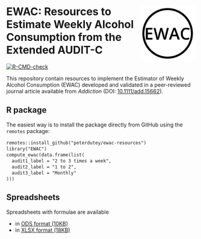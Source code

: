 # <img src="man/figures/logo.svg" align="right" width="150px"/>EWAC: Resources to Estimate Weekly Alcohol Consumption from the Extended AUDIT-C

<!-- badges: start -->
[![R-CMD-check](https://github.com/peterdutey/ewac-resources/workflows/R-CMD-check/badge.svg)](https://github.com/peterdutey/ewac-resources/actions)
<!-- badges: end -->


This repository contain resources to implement the Estimator of Weekly Alcohol Consumption (EWAC) developed and validated in a peer-reviewed journal article available from *Addiction* (DOI: [10.1111/add.15662](https://doi.org/10.1111/add.15662)).


## R package

The easiest way is to install the package directly from GitHub using the `remotes` package:

```
remotes::install_github("peterdutey/ewac-resources")
library("EWAC")
compute_ewac(data.frame(list(
  audit1_label = "2 to 3 times a week",
  audit2_label = "1 to 2",
  audit3_label = "Monthly"
)))
```

## Spreadsheets

Spreadsheets with formulae are available

* in [ODS format (10KB)](https://github.com/peterdutey/ewac-resources/raw/master/spreadsheets/ewac-spreadsheet.ods)
* in [XLSX format (18KB)](https://github.com/peterdutey/ewac-resources/raw/master/spreadsheets/ewac-spreadsheet.xlsx)
